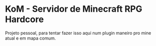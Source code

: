 # KoM - Servidor de Minecraft RPG Hardcore

Projeto pessoal, para tentar fazer isso aqui num plugin maneiro pro mine atual e em mapa comum.
